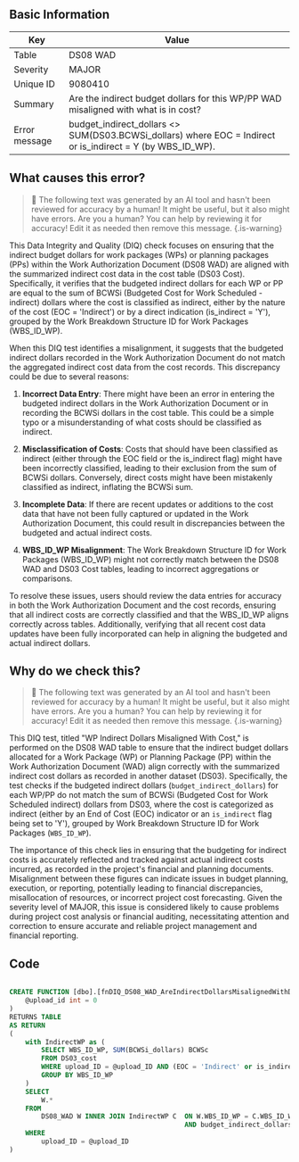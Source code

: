## Basic Information
| Key         | Value          |
|-------------|----------------|
| Table       | DS08 WAD |
| Severity    | MAJOR |
| Unique ID   | 9080410   |
| Summary     | Are the indirect budget dollars for this WP/PP WAD misaligned with what is in cost? |
| Error message | budget_indirect_dollars <> SUM(DS03.BCWSi_dollars) where EOC = Indirect or is_indirect = Y (by WBS_ID_WP). |

## What causes this error?

> :robot: The following text was generated by an AI tool and hasn't been reviewed for accuracy by a human! It might be useful, but it also might have errors. Are you a human? You can help by reviewing it for accuracy! Edit it as needed then remove this message.
{.is-warning}

This Data Integrity and Quality (DIQ) check focuses on ensuring that the indirect budget dollars for work packages (WPs) or planning packages (PPs) within the Work Authorization Document (DS08 WAD) are aligned with the summarized indirect cost data in the cost table (DS03 Cost). Specifically, it verifies that the budgeted indirect dollars for each WP or PP are equal to the sum of BCWSi (Budgeted Cost for Work Scheduled - indirect) dollars where the cost is classified as indirect, either by the nature of the cost (EOC = 'Indirect') or by a direct indication (is_indirect = 'Y'), grouped by the Work Breakdown Structure ID for Work Packages (WBS_ID_WP).

When this DIQ test identifies a misalignment, it suggests that the budgeted indirect dollars recorded in the Work Authorization Document do not match the aggregated indirect cost data from the cost records. This discrepancy could be due to several reasons:

1. **Incorrect Data Entry**: There might have been an error in entering the budgeted indirect dollars in the Work Authorization Document or in recording the BCWSi dollars in the cost table. This could be a simple typo or a misunderstanding of what costs should be classified as indirect.

2. **Misclassification of Costs**: Costs that should have been classified as indirect (either through the EOC field or the is_indirect flag) might have been incorrectly classified, leading to their exclusion from the sum of BCWSi dollars. Conversely, direct costs might have been mistakenly classified as indirect, inflating the BCWSi sum.

3. **Incomplete Data**: If there are recent updates or additions to the cost data that have not been fully captured or updated in the Work Authorization Document, this could result in discrepancies between the budgeted and actual indirect costs.

4. **WBS_ID_WP Misalignment**: The Work Breakdown Structure ID for Work Packages (WBS_ID_WP) might not correctly match between the DS08 WAD and DS03 Cost tables, leading to incorrect aggregations or comparisons.

To resolve these issues, users should review the data entries for accuracy in both the Work Authorization Document and the cost records, ensuring that all indirect costs are correctly classified and that the WBS_ID_WP aligns correctly across tables. Additionally, verifying that all recent cost data updates have been fully incorporated can help in aligning the budgeted and actual indirect dollars.
## Why do we check this?

> :robot: The following text was generated by an AI tool and hasn't been reviewed for accuracy by a human! It might be useful, but it also might have errors. Are you a human? You can help by reviewing it for accuracy! Edit it as needed then remove this message.
{.is-warning}

This DIQ test, titled "WP Indirect Dollars Misaligned With Cost," is performed on the DS08 WAD table to ensure that the indirect budget dollars allocated for a Work Package (WP) or Planning Package (PP) within the Work Authorization Document (WAD) align correctly with the summarized indirect cost dollars as recorded in another dataset (DS03). Specifically, the test checks if the budgeted indirect dollars (`budget_indirect_dollars`) for each WP/PP do not match the sum of BCWSi (Budgeted Cost for Work Scheduled indirect) dollars from DS03, where the cost is categorized as indirect (either by an End of Cost (EOC) indicator or an `is_indirect` flag being set to 'Y'), grouped by Work Breakdown Structure ID for Work Packages (`WBS_ID_WP`).

The importance of this check lies in ensuring that the budgeting for indirect costs is accurately reflected and tracked against actual indirect costs incurred, as recorded in the project's financial and planning documents. Misalignment between these figures can indicate issues in budget planning, execution, or reporting, potentially leading to financial discrepancies, misallocation of resources, or incorrect project cost forecasting. Given the severity level of MAJOR, this issue is considered likely to cause problems during project cost analysis or financial auditing, necessitating attention and correction to ensure accurate and reliable project management and financial reporting.
## Code

```sql

CREATE FUNCTION [dbo].[fnDIQ_DS08_WAD_AreIndirectDollarsMisalignedWithDS03WP] (
	@upload_id int = 0
)
RETURNS TABLE
AS RETURN
(
	with IndirectWP as (
		SELECT WBS_ID_WP, SUM(BCWSi_dollars) BCWSc
		FROM DS03_cost
		WHERE upload_ID = @upload_ID AND (EOC = 'Indirect' or is_indirect = 'Y') AND WBS_ID_WP IS NOT NULL
		GROUP BY WBS_ID_WP
	)
	SELECT 
		W.*
	FROM 
		DS08_WAD W INNER JOIN IndirectWP C 	ON W.WBS_ID_WP = C.WBS_ID_WP
											AND budget_indirect_dollars <> C.BCWSc
	WHERE
		upload_ID = @upload_ID  
)
```

